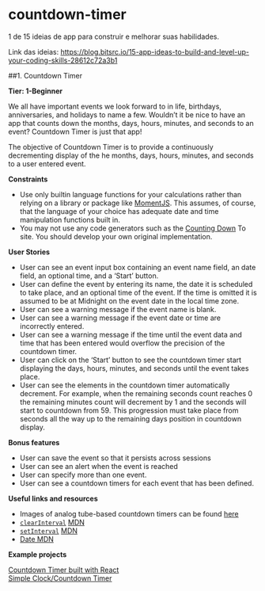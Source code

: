 # countdown-timer
1 de 15 ideias de app para construir e melhorar suas habilidades.

Link das ideias: https://blog.bitsrc.io/15-app-ideas-to-build-and-level-up-your-coding-skills-28612c72a3b1

##1. Countdown Timer

**Tier: 1-Beginner**

We all have important events we look forward to in life, birthdays, anniversaries, and holidays to name a few. Wouldn’t it be nice to have an app that counts down the months, days, hours, minutes, and seconds to an event? Countdown Timer is just that app!

The objective of Countdown Timer is to provide a continuously decrementing display of the he months, days, hours, minutes, and seconds to a user entered event.

**Constraints**

- Use only builtin language functions for your calculations rather than relying on a library or package like [MomentJS](https://momentjs.com/). This assumes, of course, that the language of your choice has adequate date and time manipulation functions built in.
- You may not use any code generators such as the [Counting Down](https://countingdownto.com/) To site. You should develop your own original implementation.

**User Stories**

- User can see an event input box containing an event name field, an date field, an optional time, and a ‘Start’ button.
- User can define the event by entering its name, the date it is scheduled to take place, and an optional time of the event. If the time is omitted it is assumed to be at Midnight on the event date in the local time zone.
- User can see a warning message if the event name is blank.
- User can see a warning message if the event date or time are incorrectly entered.
- User can see a warning message if the time until the event data and time that has been entered would overflow the precision of the countdown timer.
- User can click on the ‘Start’ button to see the countdown timer start displaying the days, hours, minutes, and seconds until the event takes place.
- User can see the elements in the countdown timer automatically decrement. For example, when the remaining seconds count reaches 0 the remaining minutes count will decrement by 1 and the seconds will start to countdown from 59. This progression must take place from seconds all the way up to the remaining days position in countdown display.

**Bonus features**

- User can save the event so that it persists across sessions
- User can see an alert when the event is reached
- User can specify more than one event.
- User can see a countdown timers for each event that has been defined.

**Useful links and resources**

- Images of analog tube-based countdown timers can be found [here](https://nixieshop.com/)
- [```clearInterval```](https://developer.mozilla.org/en-US/docs/Web/API/WindowOrWorkerGlobalScope/clearInterval) [MDN](https://developer.mozilla.org/en-US/docs/Web/API/WindowOrWorkerGlobalScope/clearInterval)
- [```setInterval```](https://developer.mozilla.org/en-US/docs/Web/API/WindowOrWorkerGlobalScope/setInterval) [MDN](https://developer.mozilla.org/en-US/docs/Web/API/WindowOrWorkerGlobalScope/setInterval)
- [Date MDN](https://developer.mozilla.org/en-US/docs/Web/JavaScript/Reference/Global_Objects/Date)

**Example projects**

[Countdown Timer built with React](https://www.florin-pop.com/blog/2019/05/countdown-built-with-react/)<br />
[Simple Clock/Countdown Timer](https://codepen.io/karlo-stekovic/pen/OajKVK)<br />

